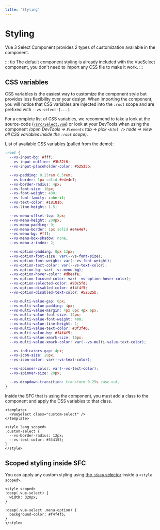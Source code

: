 ```yaml
---
title: 'Styling'
---
```


# Styling

Vue 3 Select Component provides 2 types of customization available in the component.

::: tip
The default component styling is already included with the VueSelect component, you don't need to import any CSS file to make it work.
:::

## CSS variables

CSS variables is the easiest way to customize the component style but provides less flexibility over your design. When importing the component, you will notice that CSS variables are injected into the `:root` scope and are prefixed with `--vs-select-[...]`.

For a complete list of CSS variables, we recommend to take a look at the source-code ([`/src/Select.vue`](https://github.com/TotomInc/vue3-select-component/blob/master/src/Select.vue)) or look at your DevTools when using the component _(open DevTools => `Elements` tab => pick `<html />` node => view all CSS variables inside the `:root` scope)_.

List of available CSS variables (pulled from the demo):

```css
:root {
  --vs-input-bg: #fff;
  --vs-input-outline: #3b82f6;
  --vs-input-placeholder-color: #52525b;

  --vs-padding: 0.25rem 0.5rem;
  --vs-border: 1px solid #e4e4e7;
  --vs-border-radius: 4px;
  --vs-font-size: 16px;
  --vs-font-weight: 400;
  --vs-font-family: inherit;
  --vs-text-color: #18181b;
  --vs-line-height: 1.5;

  --vs-menu-offset-top: 8px;
  --vs-menu-height: 200px;
  --vs-menu-padding: 0;
  --vs-menu-border: 1px solid #e4e4e7;
  --vs-menu-bg: #fff;
  --vs-menu-box-shadow: none;
  --vs-menu-z-index: 2;

  --vs-option-padding: 8px 12px;
  --vs-option-font-size: var(--vs-font-size);
  --vs-option-font-weight: var(--vs-font-weight);
  --vs-option-text-color: var(--vs-text-color);
  --vs-option-bg: var(--vs-menu-bg);
  --vs-option-hover-color: #dbeafe;
  --vs-option-focused-color: var(--vs-option-hover-color);
  --vs-option-selected-color: #93c5fd;
  --vs-option-disabled-color: #f4f4f5;
  --vs-option-disabled-text-color: #52525b;

  --vs-multi-value-gap: 0px;
  --vs-multi-value-padding: 4px;
  --vs-multi-value-margin: 4px 0px 4px 6px;
  --vs-multi-value-font-size: 14px;
  --vs-multi-value-font-weight: 400;
  --vs-multi-value-line-height: 1;
  --vs-multi-value-text-color: #3f3f46;
  --vs-multi-value-bg: #f4f4f5;
  --vs-multi-value-xmark-size: 16px;
  --vs-multi-value-xmark-color: var(--vs-multi-value-text-color);

  --vs-indicators-gap: 4px;
  --vs-icon-size: 20px;
  --vs-icon-color: var(--vs-text-color);

  --vs-spinner-color: var(--vs-text-color);
  --vs-spinner-size: 20px;

  --vs-dropdown-transition: transform 0.25s ease-out;
}
```

Inside the SFC that is using the component, you must add a class to the component and apply the CSS variables to that class.

```vue
<template>
  <VueSelect class="custom-select" />
</template>

<style lang scoped>
.custom-select {
  --vs-border-radius: 12px;
  --vs-text-color: #334155;
}
</style>
```

## Scoped styling inside SFC

You can apply any custom styling using [the `:deep` selector](https://vuejs.org/api/sfc-css-features.html#deep-selectors) inside a `<style scoped>`.

```vue
<style scoped>
:deep(.vue-select) {
  width: 320px;
}

:deep(.vue-select .menu-option) {
  background-color: #f4f4f5;
}
</style>
```
